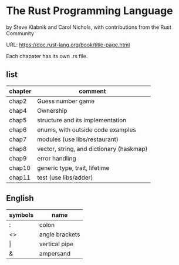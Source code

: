 # The Rust Programming Language
by Steve Klabnik and Carol Nichols, with contributions from the Rust Community<p>
URL: https://doc.rust-lang.org/book/title-page.html<p>
Each chapater has its own .rs file.

## list
| chapter| comment|
| -      | -      |
|chap2| Guess number game|
|chap4| Ownership|
|chap5| structure and its implementation|
|chap6| enums, with outside code examples|
|chap7| modules (use libs/restaurant)|
|chap8| vector, string, and dictionary (haskmap)|
|chap9| error handling|
|chap10| generic type, trait, lifetime|
|chap11| test (use libs/adder)|

## English
| symbols| name   |
| -      | -      |
| :      | colon  |
| <>     | angle brackets|
| \|     | vertical pipe|
| &      | ampersand|